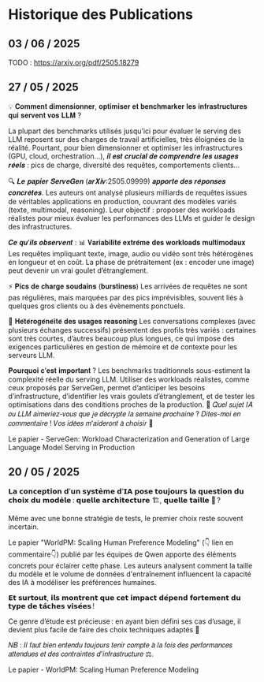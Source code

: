 # Historique des Publications


## 03 / 06 / 2025
TODO : https://arxiv.org/pdf/2505.18279

## 27 / 05 / 2025

💡 𝐂𝐨𝐦𝐦𝐞𝐧𝐭 𝐝𝐢𝐦𝐞𝐧𝐬𝐢𝐨𝐧𝐧𝐞𝐫, 𝐨𝐩𝐭𝐢𝐦𝐢𝐬𝐞𝐫 𝐞𝐭 𝐛𝐞𝐧𝐜𝐡𝐦𝐚𝐫𝐤𝐞𝐫 𝐥𝐞𝐬 𝐢𝐧𝐟𝐫𝐚𝐬𝐭𝐫𝐮𝐜𝐭𝐮𝐫𝐞𝐬 𝐪𝐮𝐢 𝐬𝐞𝐫𝐯𝐞𝐧𝐭 𝐯𝐨𝐬 𝐋𝐋𝐌 ?

La plupart des benchmarks utilisés jusqu’ici pour évaluer le serving des LLM reposent sur des charges de travail artificielles, très éloignées de la réalité. Pourtant, pour bien dimensionner et optimiser les infrastructures (GPU, cloud, orchestration…), 𝒊𝒍 𝒆𝒔𝒕 𝒄𝒓𝒖𝒄𝒊𝒂𝒍 𝒅𝒆 𝒄𝒐𝒎𝒑𝒓𝒆𝒏𝒅𝒓𝒆 𝒍𝒆𝒔 𝒖𝒔𝒂𝒈𝒆𝒔 𝒓𝒆́𝒆𝒍𝒔 : pics de charge, diversité des requêtes, comportements clients…

🔍 𝑳𝒆 𝒑𝒂𝒑𝒊𝒆𝒓 𝑺𝒆𝒓𝒗𝒆𝑮𝒆𝒏 (𝒂𝒓𝑿𝒊𝒗:2505.09999) 𝒂𝒑𝒑𝒐𝒓𝒕𝒆 𝒅𝒆𝒔 𝒓𝒆́𝒑𝒐𝒏𝒔𝒆𝒔 𝒄𝒐𝒏𝒄𝒓𝒆̀𝒕𝒆𝒔.
Les auteurs ont analysé plusieurs milliards de requêtes issues de véritables applications en production, couvrant des modèles variés (texte, multimodal, reasoning). Leur objectif : proposer des workloads réalistes pour mieux évaluer les performances des LLMs et guider le design des infrastructures.

𝑪𝒆 𝒒𝒖’𝒊𝒍𝒔 𝒐𝒃𝒔𝒆𝒓𝒗𝒆𝒏𝒕 :
📊 𝐕𝐚𝐫𝐢𝐚𝐛𝐢𝐥𝐢𝐭𝐞́ 𝐞𝐱𝐭𝐫𝐞̂𝐦𝐞 𝐝𝐞𝐬 𝐰𝐨𝐫𝐤𝐥𝐨𝐚𝐝𝐬 𝐦𝐮𝐥𝐭𝐢𝐦𝐨𝐝𝐚𝐮𝐱
Les requêtes impliquant texte, image, audio ou vidéo sont très hétérogènes en longueur et en coût. La phase de prétraitement (ex : encoder une image) peut devenir un vrai goulet d’étranglement.

⚡ 𝐏𝐢𝐜𝐬 𝐝𝐞 𝐜𝐡𝐚𝐫𝐠𝐞 𝐬𝐨𝐮𝐝𝐚𝐢𝐧𝐬 (𝐛𝐮𝐫𝐬𝐭𝐢𝐧𝐞𝐬𝐬)
Les arrivées de requêtes ne sont pas régulières, mais marquées par des pics imprévisibles, souvent liés à quelques gros clients ou à des évènements ponctuels.

🧠 𝐇𝐞́𝐭𝐞́𝐫𝐨𝐠𝐞́𝐧𝐞́𝐢𝐭𝐞́ 𝐝𝐞𝐬 𝐮𝐬𝐚𝐠𝐞𝐬 𝐫𝐞𝐚𝐬𝐨𝐧𝐢𝐧𝐠
Les conversations complexes (avec plusieurs échanges successifs) présentent des profils très variés : certaines sont très courtes, d’autres beaucoup plus longues, ce qui impose des exigences particulières en gestion de mémoire et de contexte pour les serveurs LLM.

𝐏𝐨𝐮𝐫𝐪𝐮𝐨𝐢 𝐜’𝐞𝐬𝐭 𝐢𝐦𝐩𝐨𝐫𝐭𝐚𝐧𝐭 ?
Les benchmarks traditionnels sous-estiment la complexité réelle du serving LLM. Utiliser des workloads réalistes, comme ceux proposés par ServeGen, permet d’anticiper les besoins d’infrastructure, d’identifier les vrais goulets d’étranglement, et de tester les optimisations dans des conditions proches de la production.
💬 𝑄𝑢𝑒𝑙 𝑠𝑢𝑗𝑒𝑡 𝐼𝐴 𝑜𝑢 𝐿𝐿𝑀 𝑎𝑖𝑚𝑒𝑟𝑖𝑒𝑧-𝑣𝑜𝑢𝑠 𝑞𝑢𝑒 𝑗𝑒 𝑑𝑒́𝑐𝑟𝑦𝑝𝑡𝑒 𝑙𝑎 𝑠𝑒𝑚𝑎𝑖𝑛𝑒 𝑝𝑟𝑜𝑐ℎ𝑎𝑖𝑛𝑒 ? 𝐷𝑖𝑡𝑒𝑠-𝑚𝑜𝑖 𝑒𝑛 𝑐𝑜𝑚𝑚𝑒𝑛𝑡𝑎𝑖𝑟𝑒 !
𝑉𝑜𝑠 𝑖𝑑𝑒́𝑒𝑠 𝑚’𝑎𝑖𝑑𝑒𝑟𝑜𝑛𝑡 𝑎̀ 𝑐ℎ𝑜𝑖𝑠𝑖𝑟 👀​

Le papier - ServeGen: Workload Characterization and Generation of Large Language Model Serving in Production


## 20 / 05 / 2025
𝗟𝗮 𝗰𝗼𝗻𝗰𝗲𝗽𝘁𝗶𝗼𝗻 𝗱’𝘂𝗻 𝘀𝘆𝘀𝘁𝗲̀𝗺𝗲 𝗱’𝗜𝗔 𝗽𝗼𝘀𝗲 𝘁𝗼𝘂𝗷𝗼𝘂𝗿𝘀 𝗹𝗮 𝗾𝘂𝗲𝘀𝘁𝗶𝗼𝗻 𝗱𝘂 𝗰𝗵𝗼𝗶𝘅 𝗱𝘂 𝗺𝗼𝗱𝗲̀𝗹𝗲 : 𝗾𝘂𝗲𝗹𝗹𝗲 𝗮𝗿𝗰𝗵𝗶𝘁𝗲𝗰𝘁𝘂𝗿𝗲 🏗️, 𝗾𝘂𝗲𝗹𝗹𝗲 𝘁𝗮𝗶𝗹𝗹𝗲 📏 ?

Même avec une bonne stratégie de tests, le premier choix reste souvent incertain.

Le papier "WorldPM: Scaling Human Preference Modeling" (👇 lien en commentaire👇) publié par les équipes de Qwen apporte des éléments concrets pour éclairer cette phase.
Les auteurs analysent comment la taille du modèle et le volume de données d'entraînement influencent la capacité des IA à modéliser les préférences humaines.

𝗘𝘁 𝘀𝘂𝗿𝘁𝗼𝘂𝘁, 𝗶𝗹𝘀 𝗺𝗼𝗻𝘁𝗿𝗲𝗻𝘁 𝗾𝘂𝗲 𝗰𝗲𝘁 𝗶𝗺𝗽𝗮𝗰𝘁 𝗱𝗲́𝗽𝗲𝗻𝗱 𝗳𝗼𝗿𝘁𝗲𝗺𝗲𝗻𝘁 𝗱𝘂 𝘁𝘆𝗽𝗲 𝗱𝗲 𝘁𝗮̂𝗰𝗵𝗲𝘀 𝘃𝗶𝘀𝗲́𝗲𝘀 !

Ce genre d’étude est précieuse : en ayant bien défini ses cas d’usage, il devient plus facile de faire des choix techniques adaptés 🎯

𝑁𝐵 : 𝐼𝑙 𝑓𝑎𝑢𝑡 𝑏𝑖𝑒𝑛 𝑒𝑛𝑡𝑒𝑛𝑑𝑢 𝑡𝑜𝑢𝑗𝑜𝑢𝑟𝑠 𝑡𝑒𝑛𝑖𝑟 𝑐𝑜𝑚𝑝𝑡𝑒 𝑎̀ 𝑙𝑎 𝑓𝑜𝑖𝑠 𝑑𝑒𝑠 𝑝𝑒𝑟𝑓𝑜𝑟𝑚𝑎𝑛𝑐𝑒𝑠 𝑎𝑡𝑡𝑒𝑛𝑑𝑢𝑒𝑠 𝑒𝑡 𝑑𝑒𝑠 𝑐𝑜𝑛𝑡𝑟𝑎𝑖𝑛𝑡𝑒𝑠 𝑑’𝑖𝑛𝑓𝑟𝑎𝑠𝑡𝑟𝑢𝑐𝑡𝑢𝑟𝑒 ⚖️.

Le papier  - WorldPM: Scaling Human Preference Modeling
